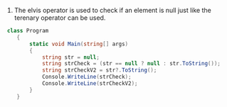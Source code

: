 1. The elvis operator is used to check if an element is null just like the terenary operator can be used.
```cs
 class Program
    {
        static void Main(string[] args)
        {
            string str = null;
            string strCheck = (str == null ? null : str.ToString());
            string strCheckV2 = str?.ToString();
            Console.WriteLine(strCheck);
            Console.WriteLine(strCheckV2);
        }
    }
```

